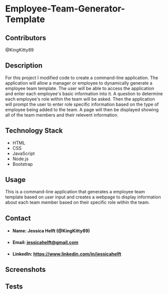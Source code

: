 # **Employee-Team-Generator-Template**

## **Contributors**

@KingKitty89

## **Description**

For this project I modified code to create a command-line application. The application will  allow a manager or employee to dynamically generate a employee team template. The user will be able to access the application and enter each employee's basic information into it. A question to determine each employee's role within the team will be asked. Then the application will prompt the user to enter role specific information based on the type of employee being added to the team. A page will then be displayed showing all of the team members and their relevent information.

## **Technology Stack**
* HTML 
* CSS 
* JavaScript
* Node.js
* Bootstrap

## **Usage**

This is a command-line application that generates a employee team template based on user input and creates a webpage to display information about each team member based on their specific role within the team.

## **Contact**
* #### **Name:** Jessica Helft (@KingKitty89)
* #### **Email:** [jessicahelft@gmail.com](jessicahelft@gmail.com)
* #### **LinkedIn:** https://www.linkedin.com/in/jessicahelft

## **Screenshots**



## **Tests**




